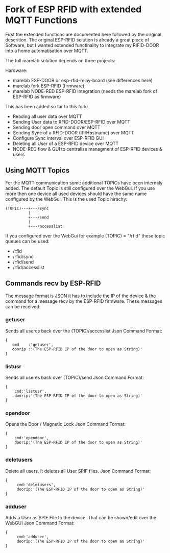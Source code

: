# Fork of ESP RFID with extended MQTT Functions
First the extended functions are documented here followed by the original descrition. The original ESP-RFID solution is already a great piece of Software, but I wanted extended functinality to integrate my RIFID-DOOR into a home automatisation over MQTT. 

The full marelab solution depends on three projects:

Hardware:
* marelab ESP-DOOR or esp-rfid-relay-board  (see differences here)
* marelab fork ESP-RFID (firmware)
* marelab NODE-RED ESP-RFID integration (needs the marelab fork of ESP-RFID as firmware)

This has been added so far to this fork:
* Reading all user data over MQTT
* Sending User data to RFID-DOOR/ESP-RFID over MQTT
* Sending door open command over MQTT
* Sending Sync of a RFID-DOOR (IP/Hostname) over MQTT
* Configure Sync interval over ESP-RFID GUI
* Deleting all User of a ESP-RFID device over MQTT
* NODE-RED flow & GUI to centralize managment of ESP-RFID devices & users

## Using MQTT Topics
For the MQTT communication some additional TOPICs have been internaly added. The default Topic is still configured over the WebGui. If you use more then one device all used devices should have the same <TOPIC> name configured by the WebGui. This is the used Topic hirachy:
          
```
(TOPIC)---+---/sync
          |
          +---/send
          |
          +---/accesslist
```
  
  If you configured over the WebGui for example (TOPIC) = "/rfid" these topic queues can be used:
  * /rfid
  * /rfid/sync
  * /rfid/send
  * /rfid/accesslist

## Commands recv by ESP-RFID
The message format is JSON it has to include the IP of the device & the command for a message recv by the ESP-RFID firmware. These messages can be received:

### getuser
Sends all useres back over the (TOPIC)/accesslist 
Json Command Format:
```
{
   cmd    :'getuser',
   doorip :'(The ESP-RFID IP of the door to open as String)'
}
```

### listusr
Sends all useres back over (TOPIC)/send 
Json Command Format:
```
{
    cmd:'listusr',
    doorip:'(The ESP-RFID IP of the door to open as String)'
}
```

### opendoor
Opens the Door / Magnetic Lock
Json Command Format:
```
{
    cmd:'opendoor',
    doorip:'(The ESP-RFID IP of the door to open as String)'
}
```

### deletusers
Delete all users. It deletes all User SPIF files. 
Json Command Format:
```
{
     cmd:'deletusers',
     doorip:'(The ESP-RFID IP of the door to open as String)'
}
```

### adduser
Adds a User as SPIF File to the device. That can be shown/edit over the WebGUI
Json Command Format:
```
{
     cmd:'adduser',
     doorip:'(The ESP-RFID IP of the door to open as String)'
}
```




